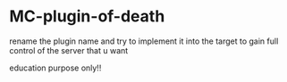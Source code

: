 # MC-plugin-of-death
rename the plugin name and try to implement it into the target to gain full control 
of the server that u want

education purpose only!!
